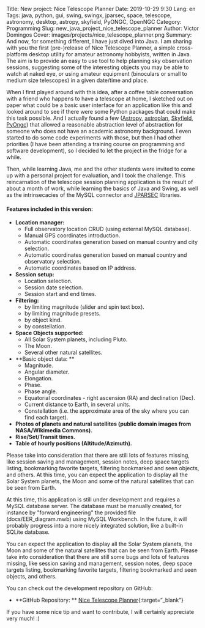 Title: New project: Nice Telescope Planner
Date: 2019-10-29 9:30
Lang: en
Tags: java, python, gui, swing, swingx, jparsec, space, telescope, astronomy, desktop, astropy, skyfield, PyONGC, OpenNGC
Category: Programming
Slug: new_java_project_nice_telescope_planner
Author: Victor Domingos
Cover: images/projects/nice_telescope_planner.png
Summary: And now, for something different, I have just dived into Java. I am sharing with you the first (pre-)release of Nice Telescope Planner, a simple cross-platform desktop utility for amateur astronomy hobbyists, written in Java. The aim is to provide an easy to use tool to help planning sky observation sessions, suggesting some of the interesting objects you may be able to watch at naked eye, or using amateur equipment (binoculars or small to medium size telescopes) in a given date/time and place.

When I first played around with this idea, after a coffee table conversation with a friend who 
happens to have a telescope at home, I sketched out on paper what could be a basic user 
interface for an application like this and looked around to see if there were some Python 
packages that could make this task possible. And I actually found a few 
([Astropy](https://www.astropy.org/), [astroplan](https://astroplan.readthedocs.io/en/latest/), 
[Skyfield](https://rhodesmill.org/skyfield/), [PyOngc](https://github.com/mattiaverga/PyOngc)) 
that allowed a reasonable abstraction level of abstraction for someone who does not have an 
academic astronomy background. I even started to do some code experiments with those, but then 
I had other priorities (I have been attending a training course on programming and software 
development), so I decided to let the project in the fridge for a while.

Then, while learning Java, me and the other students were invited to come up with a personal 
project for evaluation, and I took the challenge. This reincarnation of the telescope session 
planning application is the result of about a month of work, while learning the basics of Java
and Swing, as well as the intrinsecacies of the MySQL connector and [JPARSEC](http://conga.oan.es/~alonso/jparsec/doc/index.html) libraries.

#### Features included in this version:

- **Location manager:**
     * Full observatory location CRUD (using external MySQL database).
     * Manual GPS coordinates introduction.
     * Automatic coordinates generation based on manual country and city selection.
     * Automatic coordinates generation based on manual country and observatory selection.
     * Automatic coordinates based on IP address.
- **Session setup:**
     * Location selection.
     * Session date selection.
     * Session start and end times.
- **Filtering:**
     * by limiting magnitude (slider and spin text box).
     * by limiting magnitude presets.
     * by object kind.
     * by constellation.
- **Space Objects supported:**
     * All Solar System planets, including Pluto.
     * The Moon.
     * Several other natural satellites.
- **Basic object data: **
     * Magnitude.
     * Angular diameter.
     * Elongation.
     * Phase.
     * Phase angle.
     * Equatorial coordinates - right ascension (RA) and declination (Dec).
     * Current distance to Earth, in several units.
     * Constellation (i.e. the approximate area of the sky where you can find each target).
- **Photos of planets and natural satellites (public domain images from NASA/Wikimedia Commons).**
- **Rise/Set/Transit times.**
- **Table of hourly positions (Altitude/Azimuth).**


Please take into consideration that there are still lots of features missing, like session saving and management, session notes, deep space targets listing, bookmarking favorite targets, filtering bookmarked and seen objects, and others. At this time, you can expect the application to display all the Solar System planets, the Moon and some of the natural satellites that can be seen from Earth.

At this time, this application is still under development and requires a MySQL database server. The database must be manually created, for instance by "forward engineering" the provided file (docs/EER_diagram.mwb) using MySQL Workbench. In the future, it will probably progress into a more nicely integrated solution, like a built-in SQLite database.

You can expect the application to display all the Solar System planets, the Moon and some of the natural satellites that can be seen from Earth. Please take into consideration that there are still some bugs and lots of features missing, like session saving and management, session notes, deep space targets listing, bookmarking favorite targets, filtering bookmarked and seen objects, and others. 



You can check out the development repository on GitHub:

* **GitHub Repository: **  [Nice Telescope Planner](https://github.com/victordomingos/NiceTelescopePlanner){:target=“_blank”}

If you have some nice tip and want to contribute, I will certainly appreciate very much! :)

